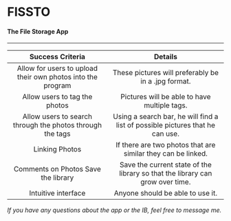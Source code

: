 # FISSTO
#### The File Storage App
***
| Success Criteria | Details |
|:-------------:|:-----:|
| Allow for users to upload their own photos into the program | These pictures will preferably be in a .jpg format.
| Allow users to tag the photos | Pictures will be able to have multiple tags.
| Allow users to search through the photos through the tags | Using a search bar, he will find a list of possible pictures that he can use.
| Linking Photos | If there are two photos that are similar they can be linked.
| Comments on Photos Save the ​library | Save the current state of the library so that the library can grow over time.
| Intuitive interface | Anyone should be able to use it.

_If you have any questions about the app or the IB, feel free to message me._
